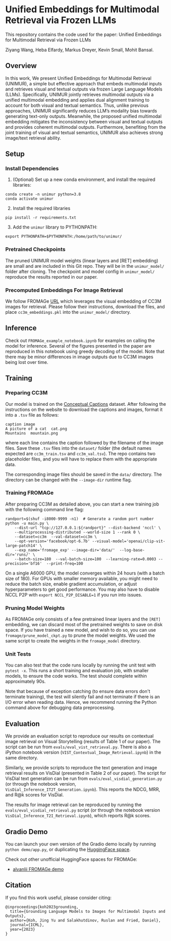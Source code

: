 # Unified Embeddings for Multimodal Retrieval via Frozen LLMs


This repository contains the code used for the paper: Unified Embeddings for Multimodal Retrieval via Frozen LLMs

Ziyang Wang, Heba Elfardy, Markus Dreyer, Kevin Small, Mohit Bansal.

## Overview
In this work, We present Unified Embeddings for Multimodal Retrieval (UNIMUR), a simple but effective approach that embeds multimodal inputs and retrieves visual and textual outputs via frozen Large Language Models (LLMs). Specifically, UNIMUR jointly retrieves multimodal outputs via a unified multimodal embedding and applies dual alignment training to account for both visual and textual semantics. Thus, unlike previous approaches, UNIMUR significantly reduces LLM’s modality bias towards generating text-only outputs. Meanwhile, the proposed unified multimodal embedding mitigates the inconsistency between visual and textual outputs and provides coherent multimodal outputs. Furthermore, benefiting from the joint training of visual and textual semantics, UNIMUR also achieves strong image/text retrieval ability.


## Setup 

### Install Dependencies

1. (Optional) Set up a new conda environment, and install the required libraries:
```
conda create -n unimur python=3.8
conda activate unimur
```

2. Install the required libraries
```
pip install -r requirements.txt
```


3. Add the `unimur` library to PYTHONPATH:
```
export PYTHONPATH=$PYTHONPATH:/home/path/to/unimur/
```

### Pretrained Checkpoints

The pruned UNIMUR model weights (linear layers and [RET] embedding) are small and are included in this Git repo. They will be in the `unimur_model/` folder after cloning. The checkpoint and model config in `unimur_model/` reproduce the results reported in our paper.


### Precomputed Embeddings For Image Retrieval

We follow FROMAGe [URL](https://arxiv.org/abs/2301.13823) which leverages the visual embedding of CC3M images for retrieval. Please follow their instructions, download the files, and place `cc3m_embeddings.pkl` into the `unimur_model/` directory.


## Inference

Check out `FROMAGe_example_notebook.ipynb` for examples on calling the model for inference. Several of the figures presented in the paper are reproduced in this notebook using greedy decoding of the model. Note that there may be minor differences in image outputs due to CC3M images being lost over time.


## Training

### Preparing CC3M

Our model is trained on the [Conceptual Captions](https://ai.google.com/research/ConceptualCaptions) dataset. After following the instructions on the website to download the captions and images, format it into a `.tsv` file as follows:

```
caption image
A picture of a cat  cat.png
Mountains  mountain.png
```
where each line contains the caption followed by the filename of the image files. Save these `.tsv` files into the `dataset/` folder (the default names expected are `cc3m_train.tsv` and `cc3m_val.tsv`). The repo contains two placeholder files, and you will have to replace them with the appropriate data.

The corresponding image files should be saved in the `data/` directory. The directory can be changed with the `--image-dir` runtime flag.


### Training FROMAGe

After preparing CC3M as detailed above, you can start a new training job with the following command line flag:

```
randport=$(shuf -i8000-9999 -n1)  # Generate a random port number
python -u main.py \
    --dist-url "tcp://127.0.0.1:${randport}" --dist-backend 'nccl' \
    --multiprocessing-distributed --world-size 1 --rank 0 \
    --dataset=cc3m  --val-dataset=cc3m \
    --opt-version='facebook/opt-6.7b' --visual-model='openai/clip-vit-large-patch14' \
    --exp_name='fromage_exp' --image-dir='data/'  --log-base-dir='runs/' \
    --batch-size=180  --val-batch-size=100  --learning-rate=0.0003 --precision='bf16'  --print-freq=100
```

On a single A6000 GPU, the model converges within 24 hours (with a batch size of 180). For GPUs with smaller memory available, you might need to reduce the batch size, enable gradient accumulation, or adjust hyperparameters to get good performance. You may also have to disable NCCL P2P with `export NCCL_P2P_DISABLE=1` if you run into issues.


### Pruning Model Weights

As FROMAGe only consists of a few pretrained linear layers and the `[RET]` embedding, we can discard most of the pretrained weights to save on disk space. If you have trained a new model, and wish to do so, you can use `fromage/prune_model_ckpt.py` to prune the model weights. We used the same script to create the weights in the `fromage_model` directory.


### Unit Tests

You can also test that the code runs locally by running the unit test with `pytest -x`. This runs a short training and evaluation job, with smaller models, to ensure the code works. The test should complete within approximately 90s.

Note that because of exception catching (to ensure data errors don't terminate training), the test will silently fail and not terminate if there is an I/O error when reading data. Hence, we recommend running the Python command above for debugging data preprocessing.


## Evaluation

We provide an evaluation script to reproduce our results on contextual image retrieval on Visual Storytelling (results of Table 1 of our paper). The script can be run from `evals/eval_vist_retrieval.py`. There is also a iPython notebook version (`VIST_Contextual_Image_Retrieval.ipynb`) in the same directory.

Similarly, we provide scripts to reproduce the text generation and image retrieval results on VisDial (presented in Table 2 of our paper). The script for VisDial text generation can be run from `evals/eval_visdial_generation.py` (or through the notebook version, `VisDial_Inference_IT2T_Generation.ipynb`). This reports the NDCG, MRR, and R@k scores for VisDial.

The results for image retrieval can be reproduced by running the `evals/eval_visdial_retrieval.py` script (or through the notebook version `VisDial_Inference_T2I_Retrieval.ipynb`), which reports R@k scores.


## Gradio Demo

You can launch your own version of the Gradio demo locally by running `python demo/app.py`, or duplicating the [HuggingFace space](https://huggingface.co/spaces/jykoh/fromage).

Check out other unofficial HuggingFace spaces for FROMAGe:
- [alvanlii FROMAGe demo](https://huggingface.co/spaces/alvanlii/FROMAGe)


## Citation

If you find this work useful, please consider citing:

```
@inproceedings{koh2023grounding,
  title={Grounding Language Models to Images for Multimodal Inputs and Outputs},
  author={Koh, Jing Yu and Salakhutdinov, Ruslan and Fried, Daniel},
  journal={ICML},
  year={2023}
}
```
